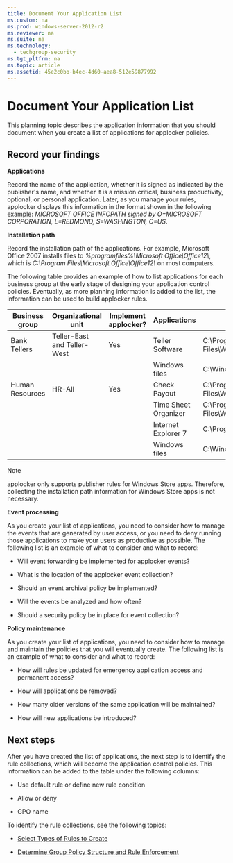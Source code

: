 ```yaml
---
title: Document Your Application List
ms.custom: na
ms.prod: windows-server-2012-r2
ms.reviewer: na
ms.suite: na
ms.technology: 
  - techgroup-security
ms.tgt_pltfrm: na
ms.topic: article
ms.assetid: 45e2c0bb-b4ec-4d60-aea8-512e59877992
---
```

# Document Your Application List
This planning topic describes the application information that you should document when you create a list of applications for applocker policies.

## Record your findings
**Applications**

Record the name of the application, whether it is signed as indicated by the publisher's name, and whether it is a mission critical, business productivity, optional, or personal application. Later, as you manage your rules, applocker displays this information in the format shown in the following example: *MICROSOFT OFFICE INFOPATH signed by O\=MICROSOFT CORPORATION, L\=REDMOND, S\=WASHINGTON, C\=US*.

**Installation path**

Record the installation path of the applications. For example, Microsoft Office 2007 installs files to *%programfiles%\\Microsoft Office\\Office12\\*, which is *C:\\Program Files\\Microsoft Office\\Office12\\* on most computers.

The following table provides an example of how to list applications for each business group at the early stage of designing your application control policies. Eventually, as more planning information is added to the list, the information can be used to build applocker rules.

|Business group|Organizational unit|Implement applocker?|Applications|Installation path|
|------------------|-----------------------|------------------------|----------------|---------------------|
|Bank Tellers|Teller\-East and Teller\-West|Yes|Teller Software|C:\\Program Files\\Woodgrove\\Teller.exe|
||||Windows files|C:\\Windows|
|Human Resources|HR\-All|Yes|Check Payout|C:\\Program Files\\Woodgrove\\HR\\Checkcut.exe|
||||Time Sheet Organizer|C:\\Program Files\\Woodgrove\\HR\\Timesheet.exe|
||||Internet Explorer 7|C:\\Program Files\\Internet Explorer\\|
||||Windows files|C:\\Windows|

> [!NOTE]
> applocker only supports publisher rules for Windows Store apps. Therefore, collecting the installation path information for Windows Store apps is not necessary.

**Event processing**

As you create your list of applications, you need to consider how to manage the events that are generated by user access, or you need to deny running those applications to make your users as productive as possible. The following list is an example of what to consider and what to record:

-   Will event forwarding be implemented for applocker events?

-   What is the location of the applocker event collection?

-   Should an event archival policy be implemented?

-   Will the events be analyzed and how often?

-   Should a security policy be in place for event collection?

**Policy maintenance**

As you create your list of applications, you need to consider how to manage and maintain the policies that you will eventually create. The following list is an example of what to consider and what to record:

-   How will rules be updated for emergency application access and permanent access?

-   How will applications be removed?

-   How many older versions of the same application will be maintained?

-   How will new applications be introduced?

## Next steps
After you have created the list of applications, the next step is to identify the rule collections, which will become the application control policies. This information can be added to the table under the following columns:

-   Use default rule or define new rule condition

-   Allow or deny

-   GPO name

To identify the rule collections, see the following topics:

-   [Select Types of Rules to Create]()

-   [Determine Group Policy Structure and Rule Enforcement]()


